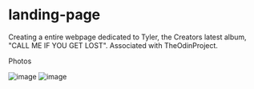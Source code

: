# landing-page
Creating a entire webpage dedicated to Tyler, the Creators latest album, "CALL ME IF YOU GET LOST". Associated with TheOdinProject.

Photos

![image](https://user-images.githubusercontent.com/91503688/178131127-9bfd2f42-7144-4f8e-9287-9bec2880ee36.png)
![image](https://user-images.githubusercontent.com/91503688/178131132-6506a0b6-0110-4163-930a-33df57dd97d3.png)
